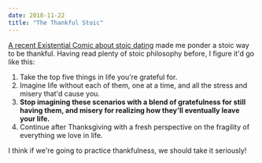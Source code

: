 ```yaml
---
date: 2018-11-22
title: "The Thankful Stoic"
---
```


[A recent Existential Comic about stoic dating](http://existentialcomics.com/comic/264) made me ponder a stoic way to be thankful. Having read plenty of stoic philosophy before, I figure it'd go like this:

1. Take the top five things in life you're grateful for.
2. Imagine life without each of them, one at a time, and all the stress and misery that'd cause you.
3. **Stop imagining these scenarios with a blend of gratefulness for still having them, and misery for realizing how they'll eventually leave your life.**
4. Continue after Thanksgiving with a fresh perspective on the fragility of everything we love in life.

I think if we're going to practice thankfulness, we should take it seriously!
